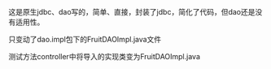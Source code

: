 这是原生jdbc、dao写的，简单、直接，封装了jdbc，简化了代码，但dao还是没有适用性。

只变动了dao.impl包下的FruitDAOImpl.java文件

测试方法controller中将导入的实现类变为FruitDAOImpl.java
